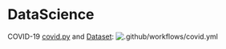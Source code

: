# DataScience


COVID-19 [covid.py](https://github.com/kevorkkeheian/DataScience/blob/master/scripts/covid19.py) and [Dataset](https://github.com/kevorkkeheian/DataScience/tree/master/datasets): ![.github/workflows/covid.yml](https://github.com/kevorkkeheian/DataScience/workflows/.github/workflows/covid.yml/badge.svg)
